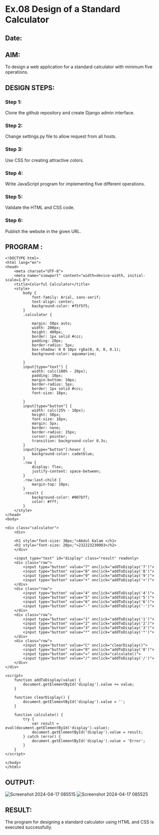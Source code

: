 # Ex.08 Design of a Standard Calculator
## Date:

## AIM:
To design a web application for a standard calculator with minimum five operations.

## DESIGN STEPS:

### Step 1:
Clone the github repository and create Django admin interface.

### Step 2:
Change settings.py file to allow request from all hosts.

### Step 3:
Use CSS for creating attractive colors.

### Step 4:
Write JavaScript program for implementing five different operations.

### Step 5:
Validate the HTML and CSS code.

### Step 6:
Publish the website in the given URL.

## PROGRAM :
`````
<!DOCTYPE html>
<html lang="en">
<head>
    <meta charset="UTF-8">
    <meta name="viewport" content="width=device-width, initial-scale=1.0">
    <title>Colorful Calculator</title>
    <style>
        body {
            font-family: Arial, sans-serif;
            text-align: center;
            background-color: #f5f5f5;
        }
        .calculator {
            
            margin: 50px auto;
            width: 200px;
            height: 400px;
            border: 1px solid #ccc;
            padding: 20px;
            border-radius: 5px;
            box-shadow: 0 0 10px rgba(0, 0, 0, 0.1);
            background-color: aquamarine;

        }
        input[type="text"] {
            width: calc(100% - 20px);
            padding: 10px;
            margin-bottom: 10px;
            border-radius: 5px;
            border: 1px solid #ccc;
            font-size: 18px;
            
        }
        input[type="button"] {
            width: calc(25% - 10px);
            height: 50px;
            font-size: 18px;
            margin: 5px;
            border: none;
            border-radius: 15px;
            cursor: pointer;
            transition: background-color 0.3s;
        }
        input[type="button"]:hover {
            background-color: cadetblue;
        }
        .row {
            display: flex;
            justify-content: space-between;
        }
        .row:last-child {
            margin-top: 10px;
        }
        .result {
            background-color: #007bff;
            color: #fff;
        }
    </style>
</head>
<body>

<div class="calculator">
    <div>

    <h1 style="font-size: 30px;">Abdul Kalam </h1>
    <h2 style="font-size: 20px;">232223230003</h2>
    </div>

    <input type="text" id="display" class="result" readonly>
    <div class="row">
        <input type="button" value="7" onclick="addToDisplay('7')">
        <input type="button" value="8" onclick="addToDisplay('8')">
        <input type="button" value="9" onclick="addToDisplay('9')">
        <input type="button" value="+" onclick="addToDisplay('+')">
    </div>
    <div class="row">
        <input type="button" value="4" onclick="addToDisplay('4')">
        <input type="button" value="5" onclick="addToDisplay('5')">
        <input type="button" value="6" onclick="addToDisplay('6')">
        <input type="button" value="-" onclick="addToDisplay('-')">
    </div>
    <div class="row">
        <input type="button" value="1" onclick="addToDisplay('1')">
        <input type="button" value="2" onclick="addToDisplay('2')">
        <input type="button" value="3" onclick="addToDisplay('3')">
        <input type="button" value="*" onclick="addToDisplay('*')">
    </div>
    <div class="row">
        <input type="button" value="C" onclick="clearDisplay()">
        <input type="button" value="0" onclick="addToDisplay('0')">
        <input type="button" value="=" onclick="calculate()">
        <input type="button" value="/" onclick="addToDisplay('/')">
    </div>
</div>

<script>
    function addToDisplay(value) {
        document.getElementById('display').value += value;
    }

    function clearDisplay() {
        document.getElementById('display').value = '';
    }

    function calculate() {
        try {
            var result = eval(document.getElementById('display').value);
            document.getElementById('display').value = result;
        } catch (error) {
            document.getElementById('display').value = 'Error';
        }
    }
</script>

</body>
</html>
`````

## OUTPUT:
![Screenshot 2024-04-17 085515](https://github.com/dfghytr/Calc/assets/138970628/bcfe4a40-3fa6-474a-bc30-905528f5b07a)
![Screenshot 2024-04-17 085525](https://github.com/dfghytr/Calc/assets/138970628/e13aea52-7ed9-49e8-b158-83edbe7bfd27)




## RESULT:
The program for designing a standard calculator using HTML and CSS is executed successfully.

